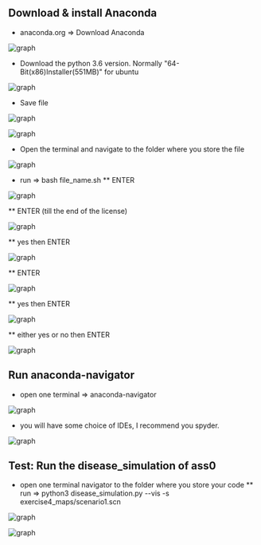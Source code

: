 ## Download & install Anaconda
* anaconda.org => Download Anaconda

![graph](1.png)

* Download the python 3.6 version. Normally "64-Bit(x86)Installer(551MB)" for ubuntu

![graph](3.png)

* Save file

![graph](4.png)

![graph](5.png)

* Open the terminal and navigate to the folder where you store the file

![graph](6.png)

* run => bash file_name.sh
 ** ENTER

![graph](7.png)
 
 ** ENTER (till the end of the license)

![graph](8.png)

 ** yes then ENTER

![graph](9.png)
 
 ** ENTER


![graph](10.png)
 
 ** yes then ENTER

![graph](11.png)
 
 ** either yes or no then ENTER

![graph](12.png)

## Run anaconda-navigator
* open one terminal => anaconda-navigator

![graph](13.png)

* you will have some choice of IDEs, I recommend you spyder.

![graph](14.png)

## Test: Run the disease_simulation of ass0
* open one terminal navigator to the folder where you store your code
 ** run => python3 disease_simulation.py --vis -s exercise4_maps/scenario1.scn

![graph](17.png)

![graph](16.png)
